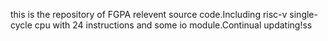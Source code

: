 this is the repository of FGPA relevent source code.Including risc-v single-cycle cpu with 24 instructions and some io module.Continual updating!ss